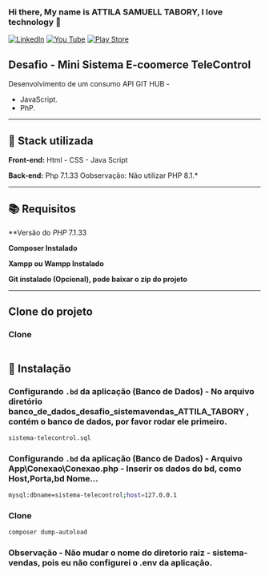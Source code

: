 

### Hi there, My name is ATTILA  SAMUELL TABORY, I love technology 👋

[![LinkedIn ](https://img.shields.io/badge/LinkedIn-0077B5?style=for-the-badge&logo=linkedin&logoColor=white)](https://www.linkedin.com/in/attila-samuell-98291216b/)
[![You Tube](https://img.shields.io/badge/YouTube-FF0000?style=for-the-badge&logo=youtube&logoColor=white)](https://www.youtube.com/channel/UCuX9fZZa3eR4LACYTPVZg5A/videos)
[![Play Store](https://img.shields.io/badge/Google_Play-414141?style=for-the-badge&logo=google-play&logoColor=white)](https://play.google.com/store/apps/details?id=attila.QRCodeGeradorLeitor)


## Desafio - Mini Sistema E-coomerce TeleControl 
Desenvolvimento de um consumo API GIT HUB -
 + JavaScript.
 + PhP.
 

---
## 🔧 Stack utilizada
**Front-end:** Html - CSS - Java Script 

**Back-end:** Php 7.1.33
Oobservação: Não utilizar PHP 8.1.*

---
## 📚 Requisitos
**Versão do *PHP* 7.1.33


**Composer Instalado**


**Xampp ou Wampp Instalado**


**Git instalado (Opcional), pode baixar o zip do projeto**



---
##  Clone do projeto 
### Clone
```bash

```
## 🚀 Instalação

### Configurando `.bd` da aplicação (Banco de Dados) - No arquivo diretório banco_de_dados_desafio_sistemavendas_ATTILA_TABORY , contém o banco de dados, por favor rodar ele primeiro.
```bash
sistema-telecontrol.sql 
```

### Configurando `.bd` da aplicação (Banco de Dados) - Arquivo App\Conexao\Conexao.php - Inserir os dados do bd, como Host,Porta,bd Nome...
```bash
mysql:dbname=sistema-telecontrol;host=127.0.0.1
```

### Clone
```bash
composer dump-autoload

```

### Observação -  Não mudar o nome do diretorio raiz - sistema-vendas, pois eu não configurei o .env da aplicação.




